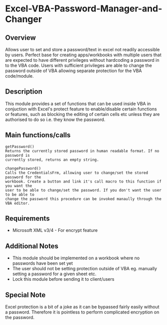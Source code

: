 # Excel-VBA-Password-Manager-and-Changer
## Overview
Allows user to set and store a password/text in excel not readily accessible by users.
Perfect base for creating apps/workbooks with multiple users that are expected to have
different privileges without hardcoding a password in to the VBA code. Users with sufficient
privileges are able to change the password outside of VBA allowing separate protection for
the VBA code/module.

## Description
This module provides a set of functions that can be used inside VBA in conjuction with
Excel's protect feature to enable/disable certain functions or features, such as blocking
the editing of certain cells etc unless they are authorised to do so i.e. they know the
password.

## Main functions/calls
    getPassword()
    Returns the currently stored password in human readable format. If no password is
    currently stored, returns an empty string.
    
    changePassword()
    Calls the CredentialsFrm, allowing user to change/set the stored password for the
    workbook. Create a button and link it's call macro to this function if you want the
    user to be able to change/set the password. If you don't want the user to be able to
    change the password this procedure can be invoked manaully through the VBA editor.
    
## Requirements
* Microsoft XML v3/4 - For encrypt feature

## Additional Notes
* This module should be implemented on a workbook where no passwords have been set yet
* The user should not be setting protection outside of VBA eg. manually setting a password
for a given sheet etc.
* Lock this module before sending it to client/users

## Special Note
Excel protection is a bit of a joke as it can be bypassed fairly easily without
a password. Therefore it is pointless to perform complicated encryption on the password.

